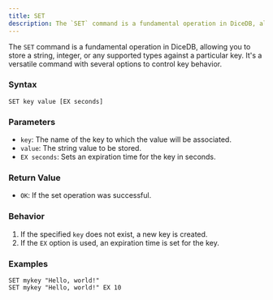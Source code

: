 ```yaml
---
title: SET
description: The `SET` command is a fundamental operation in DiceDB, allowing you to store a string, integer, or any supported types against a particular key.
---
```


The `SET` command is a fundamental operation in DiceDB,
allowing you to store a string, integer, or any supported types against a particular key.
It's a versatile command with several options to control key behavior.

### Syntax
```
SET key value [EX seconds]
```

### Parameters

* `key`: The name of the key to which the value will be associated.
* `value`: The string value to be stored.
* `EX seconds`: Sets an expiration time for the key in seconds.

### Return Value

* `OK`: If the set operation was successful.

### Behavior

1. If the specified `key` does not exist, a new key is created.
3. If the `EX` option is used, an expiration time is set for the key.

### Examples

```
SET mykey "Hello, world!"
SET mykey "Hello, world!" EX 10
```
